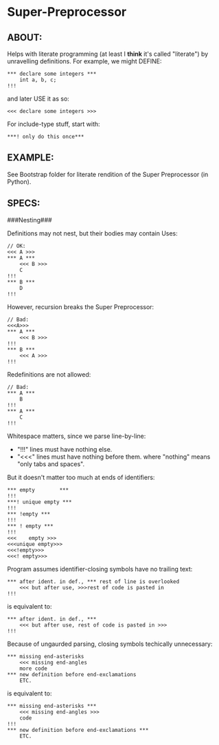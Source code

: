Super-Preprocessor
==================


ABOUT:
-----
Helps with literate programming (at least I __think__ it's called "literate")
by unravelling definitions. For example, we might DEFINE:

    *** declare some integers ***
        int a, b, c;
    !!!
    
and later USE it as so:

    <<< declare some integers >>>
    
For include-type stuff, start with:

    ***! only do this once***


EXAMPLE:
-------
See Bootstrap folder for literate rendition of the Super Preprocessor (in Python).


SPECS:
-----

###Nesting###

Definitions may not nest, but their bodies may contain Uses:

    // OK:
    <<< A >>>
    *** A ***
        <<< B >>>
        C
    !!!
    *** B ***
        D
    !!!
    
However, recursion breaks the Super Preprocessor:

    // Bad:
    <<<A>>>
    *** A ***
        <<< B >>>
    !!!
    *** B ***
        <<< A >>>
    !!!

Redefinitions are not allowed:

    // Bad:
    *** A ***
        B
    !!!
    *** A ***
        C
    !!!

Whitespace matters, since we parse line-by-line:
* "!!!" lines must have nothing else.
* "<<<" lines must have nothing before them.
where "nothing" means "only tabs and spaces".

But it doesn't matter too much at ends of identifiers:

    *** empty        ***
    !!!
    ***! unique empty ***
    !!!
    *** !empty ***
    !!!
    *** ! empty ***
    !!!
    <<<    empty >>>
    <<<unique empty>>>
    <<<!empty>>>
    <<<! empty>>>

Program assumes identifier-closing symbols have no trailing text:

    *** after ident. in def., *** rest of line is overlooked
        <<< but after use, >>>rest of code is pasted in
    !!!

is equivalent to:

    *** after ident. in def., ***
        <<< but after use, rest of code is pasted in >>>
    !!!

Because of ungaurded parsing, closing symbols techically unnecessary:

    *** missing end-asterisks
        <<< missing end-angles
        more code
    *** new definition before end-exclamations
        ETC.

is equivalent to:

    *** missing end-asterisks ***
        <<< missing end-angles >>>
        code
    !!!
    *** new definition before end-exclamations ***
        ETC.
